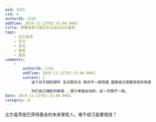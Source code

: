 ```yaml
---
aid: 1915
cid: 4
authorID: 2156
addTime: 2019-11-22T02:15:00.000Z
title: 需要留意习皇后生日会见比尔盖茨
tags:
    - 比尔盖茨
    - 生日
    - 会见
    - 留意
    - 皇后
comments:
    -
        authorID: 2156
        addTime: 2019-11-22T02:15:00.000Z
        content: |-
            这个日子挑的很牛 生日那天见 绝对不一般待遇 国家级元首都没有的待遇

            你们自己搜彭的新闻 ，很少单独出动的。这一次很不一般。
date: 2019-11-22T02:15:00.000Z
category: 水
---
```


比尔盖茨是巴菲特基金的未来掌舵人，难不成习皇要借钱？

